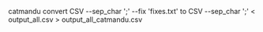 catmandu convert CSV --sep_char ';' --fix 'fixes.txt' to CSV --sep_char ';' < output_all.csv > output_all_catmandu.csv

